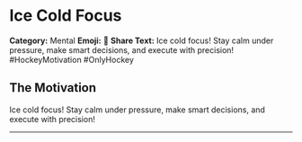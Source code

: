 # Ice Cold Focus

**Category:** Mental
**Emoji:** 🧊
**Share Text:** Ice cold focus! Stay calm under pressure, make smart decisions, and execute with precision! #HockeyMotivation #OnlyHockey

## The Motivation

Ice cold focus! Stay calm under pressure, make smart decisions, and execute with precision!

---
